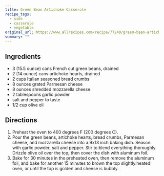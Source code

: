 ```yaml
---
title: Green Bean Artichoke Casserole
recipe_tags:
  - side
  - casserole
  - vegetable
original_url: https://www.allrecipes.com/recipe/77240/green-bean-artichoke-casserole/
summary: ""
---
```


## Ingredients

* 3 (15.5 ounce) cans French cut green beans, drained
* 2 (14 ounce) cans artichoke hearts, drained
* 2 cups Italian seasoned bread crumbs
* 8 ounces grated Parmesan cheese
* 8 ounces shredded mozzarella cheese
* 2 tablespoons garlic powder
* salt and pepper to taste
* 1/2 cup olive oil

## Directions

1. Preheat the oven to 400 degrees F (200 degrees C).
1. Pour the green beans, artichoke hearts, bread crumbs, Parmesan cheese, and mozzarella cheese into a 9x13 inch baking dish. Season with garlic powder, salt and pepper. Stir to blend everything thoroughly. Drizzle olive oil over the top, then cover the dish with aluminum foil.
1. Bake for 30 minutes in the preheated oven, then remove the aluminum foil, and bake for another 15 minutes to brown the top slightly.heated oven, or until the top is golden and cheese is bubbly.